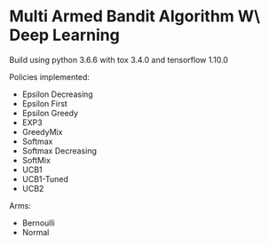 # Multi Armed Bandit Algorithm W\ Deep Learning

Build using python 3.6.6 with tox 3.4.0 and tensorflow 1.10.0

Policies implemented:
* Epsilon Decreasing
* Epsilon First
* Epsilon Greedy
* EXP3
* GreedyMix
* Softmax
* Softmax Decreasing
* SoftMix
* UCB1
* UCB1-Tuned
* UCB2

Arms:
* Bernoulli
* Normal